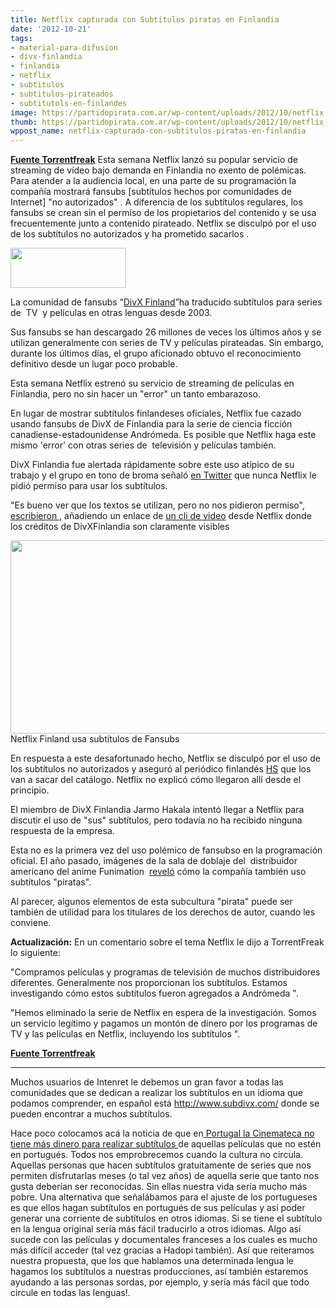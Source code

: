 ```yaml
---
title: Netflix capturada con Subtítulos piratas en Finlandia
date: '2012-10-21'
tags:
- material-para-difusion
- divx-finlandia
- finlandia
- netflix
- subtitulos
- subtitulos-pirateados
- subtitutols-en-finlandes
image: https://partidopirata.com.ar/wp-content/uploads/2012/10/netflix.png
thumb: https://partidopirata.com.ar/wp-content/uploads/2012/10/netflix-150x64.png
wppost_name: netflix-capturada-con-subtitulos-piratas-en-finlandia
---
```


<strong><a href="https://torrentfreak.com/netflix-caught-using-pirated-subtitles-in-finland-121019/" target="_blank">Fuente Torrentfreak</a></strong>
Esta semana Netflix lanzó su popular servicio de streaming de vídeo bajo demanda en Finlandia no exento de polémicas. Para atender a la audiencia local, en una parte de su programación la compañía mostrará fansubs [subtítulos hechos por comunidades de Internet] "no autorizados" . A diferencia de los subtítulos regulares, los fansubs se crean sin el permiso de los propietarios del contenido y se usa frecuentemente junto a contenido pirateado. Netflix se disculpó por el uso de los subtítulos no autorizados y ha prometido sacarlos .

<a href="https://partidopirata.com.ar/wp-content/uploads/2012/10/netflix.png"><img class="alignright size-full wp-image-6988" title="netflix" src="https://partidopirata.com.ar/wp-content/uploads/2012/10/netflix.png" alt="" width="185" height="64" /></a>

La comunidad de fansubs “<a href="http://www.divxfinland.org/index.html">DivX Finland</a>”ha traducido subtítulos para series de  TV  y películas en otras lenguas desde 2003.

Sus fansubs se han descargado 26 millones de veces los últimos años y se utilizan generalmente con series de TV y películas pirateadas. Sin embargo, durante los últimos días, el grupo aficionado obtuvo el reconocimiento definitivo desde un lugar poco probable.

Esta semana Netflix estrenó su servicio de streaming de películas en Finlandia, pero no sin hacer un "error" un tanto embarazoso.

En lugar de mostrar subtítulos finlandeses oficiales, Netflix fue cazado usando fansubs de DivX de Finlandia para la serie de ciencia ficción  canadiense-estadounidense Andrómeda. Es posible que Netflix haga este mismo 'error' con otras series de  televisión y películas también.

DivX Finlandia fue alertada rápidamente sobre este uso atípico de su trabajo y el grupo en tono de broma señaló <a href="https://twitter.com/divxfinland">en Twitter</a> que nunca Netflix le pidió permiso para usar los subtítulos.

"Es bueno ver que los textos se utilizan, pero no nos pidieron permiso", <a href="http://www.tietoviikko.fi/kaikki_uutiset/netflix+mokasi+kayttaa+luvatta+harrastelijoiden+tekstityksia++quotmaksaakohan+sita+omista+teksteistaquot/a848827">escribieron </a>, añadiendo un enlace de <a href="https://www.youtube.com/watch?v=9VkldVee9h8">un cli de video</a> desde Netflix donde los créditos de DivXFinlandia son claramente visibles

<a href="https://partidopirata.com.ar/wp-content/uploads/2012/10/fansub-netflix.jpg"><img class="size-full wp-image-6989" title="fansub-netflix" src="https://partidopirata.com.ar/wp-content/uploads/2012/10/fansub-netflix.jpg" alt="" width="524" height="309" /></a> Netflix Finland usa subtítulos de Fansubs


En respuesta a este desafortunado hecho, Netflix se disculpó por el uso de los subtítulos no autorizados y aseguró al periódico finlandés <a href="http://www.hs.fi/talous/Netflix+pyyt%C3%A4%C3%A4+anteeksi+tekstitysten+luvatonta+k%C3%A4ytt%C3%B6%C3%A4/a1305608387331">HS</a> que los van a sacar del catálogo. Netflix no explicó cómo llegaron allí desde el principio.

El miembro de DivX Finlandia Jarmo Hakala intentó llegar a Netflix para discutir el uso de "sus" subtítulos, pero todavía no ha recibido ninguna respuesta de la empresa.

Esta no es la primera vez del uso polémico de fansubso en la programación oficial. El año pasado, imágenes de la sala de doblaje del  distribuidor americano del anime Funimation  <a href="http://torrentfreak.com/anime-distributor-dubs-using-pirated-subs-110321/">reveló</a> cómo la compañía también uso subtítulos "piratas".

Al parecer, algunos elementos de esta subcultura "pirata" puede ser también de utilidad para los titulares de los derechos de autor, cuando les conviene.

<strong>Actualización:</strong> En un comentario sobre el tema Netflix le dijo a TorrentFreak lo siguiente:

"Compramos películas y programas de televisión de muchos distribuidores diferentes. Generalmente nos proporcionan los subtítulos. Estamos investigando cómo estos subtítulos fueron agregados a Andrómeda ".

"Hemos eliminado la serie de Netflix en espera de la investigación. Somos un servicio legítimo y pagamos un montón de dinero por los programas de TV y las películas en Netflix, incluyendo los subtítulos ".

<strong><a href="https://torrentfreak.com/netflix-caught-using-pirated-subtitles-in-finland-121019/" target="_blank">Fuente Torrentfreak</a></strong>

<hr />

Muchos usuarios de Intenret le debemos un gran favor a todas las comunidades que se dedican a realizar los subtítulos en un idioma que podamos comprender, en español está <a href="http://www.subdivx.com/" target="_blank">http://www.subdivx.com/</a> donde se pueden encontrar a muchos subtítulos.

Hace poco colocamos acá la noticia de que en<a href="https://partidopirata.com.ar/6865/de-ajustes-subtitulos-y-la-serie-de-tv-revolution"> Portugal la Cinemateca no tiene más dinero para realizar subtítulos </a>de aquellas películas que no estén en portugués.
Todos nos emprobrecemos cuando la cultura no circula. Aquellas personas que hacen subtítulos gratuitamente de series que nos permiten disfrutarlas meses (o tal vez años) de aquella serie que tanto nos gusta deberían ser reconocidas.
Sin ellas nuestra vida sería mucho más pobre.
Una alternativa que señalábamos para el ajuste de los portugueses es que ellos hagan subtítulos en portugués de sus películas y así poder generar una corriente de subtítulos en otros idiomas. Si se tiene el subtítulo en la lengua original sería más fácil traducirlo a otros idiomas.
Algo así sucede con las películas y documentales franceses a los cuales es mucho más difícil acceder (tal vez gracias a Hadopi también).
Así que reiteramos nuestra propuesta, que los que hablamos una determinada lengua le hagamos los subtítulos a nuestras producciones, así también estaremos ayudando a las personas sordas, por ejemplo, y sería más fácil que todo circule en todas las lenguas!.
